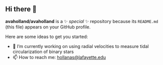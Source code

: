 ## Hi there 👋


**avaholland/avaholland** is a ✨ _special_ ✨ repository because its `README.md` (this file) appears on your GitHub profile.

Here are some ideas to get you started:

- 🔭 I’m currently working on using radial velocities to measure tidal circularization of binary stars
- 📫 How to reach me: hollanas@lafayette.edu

